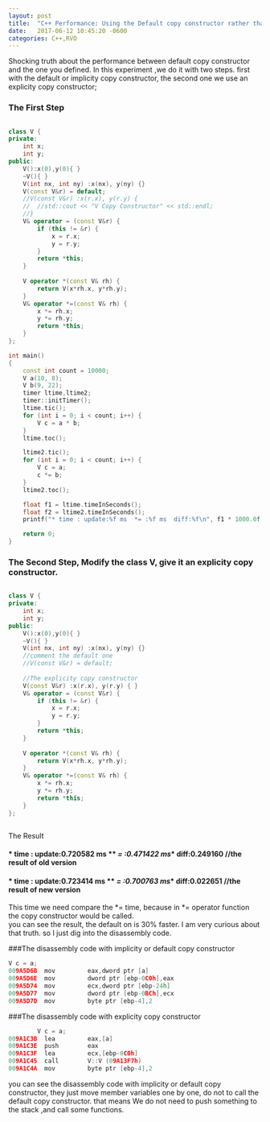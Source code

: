 ```yaml
---
layout: post
title:  "C++ Performance: Using the Default copy constructor rather than the explicity one"
date:   2017-06-12 10:45:20 -0600
categories: C++,RVO
---
```

Shocking truth about the performance between default copy constructor and the one you defined. 
In this experiment ,we do it with two steps. first with the default or implicity copy constructor,
the second one we use an explicity copy constructor;

### The First Step
```cpp

class V {
private:
	int x;
	int y;
public:
	V():x(0),y(0){ }
	~V(){ }
	V(int nx, int ny) :x(nx), y(ny) {}
	V(const V&r) = default;
	//V(const V&r) :x(r.x), y(r.y) { 
	//	//std::cout << "V Copy Constructor" << std::endl; 
	//}
	V& operator = (const V&r) {		
		if (this != &r) {
			x = r.x;
			y = r.y;
		}
		return *this;
	}	
	
	V operator *(const V& rh) {		
		return V(x*rh.x, y*rh.y);
	}
	V& operator *=(const V& rh) {	
		x *= rh.x;
		y *= rh.y;
		return *this;
	}
};

int main()
{
	const int count = 10000;
	V a(10, 8);
	V b(9, 22);
	timer ltime,ltime2;
	timer::initTimer();
	ltime.tic();
	for (int i = 0; i < count; i++) {
		V c = a * b;
	}
	ltime.toc();

	ltime2.tic();
	for (int i = 0; i < count; i++) {
		V c = a;
		c *= b;
	}
	ltime2.toc();

	float f1 = ltime.timeInSeconds();
	float f2 = ltime2.timeInSeconds();
	printf("* time : update:%f ms  *= :%f ms  diff:%f\n", f1 * 1000.0f, f2 * 1000.0f, (f1 - f2) *1000.0f);

    return 0;
}

```


### The Second Step, Modify the class V, give it an explicity copy constructor.
```cpp

class V {
private:
	int x;
	int y;
public:
	V():x(0),y(0){ }
	~V(){ }
	V(int nx, int ny) :x(nx), y(ny) {}
	//comment the default one 
	//V(const V&r) = default;
	
	//The explicity copy constructor
	V(const V&r) :x(r.x), y(r.y) { }
	V& operator = (const V&r) {		
		if (this != &r) {
			x = r.x;
			y = r.y;
		}
		return *this;
	}	
	
	V operator *(const V& rh) {		
		return V(x*rh.x, y*rh.y);
	}
	V& operator *=(const V& rh) {	
		x *= rh.x;
		y *= rh.y;
		return *this;
	}
};



```

The Result
#### * time : update:0.720582 ms  ** *= :0.471422 ms**  diff:0.249160 //the result of old version    
#### * time : update:0.723414 ms  ** *= :0.700763 ms** diff:0.022651 //the result of new version     
This time we need compare the *= time, because in *= operator function the copy constructor would be called.  
you can see the result, the default on is 30% faster. I am very curious about that truth. so I just dig into the disassembly code.   

###The disassembly code with implicity or default copy constructor
```cpp
V c = a;
009A5D6B  mov         eax,dword ptr [a]  
009A5D6E  mov         dword ptr [ebp-0C0h],eax  
009A5D74  mov         ecx,dword ptr [ebp-24h]  
009A5D77  mov         dword ptr [ebp-0BCh],ecx  
009A5D7D  mov         byte ptr [ebp-4],2  
```

###The disassembly code with explicity copy constructor 
```cpp
		V c = a;
009A1C3B  lea         eax,[a]  
009A1C3E  push        eax  
009A1C3F  lea         ecx,[ebp-0C0h]  
009A1C45  call        V::V (09A13F7h)  
009A1C4A  mov         byte ptr [ebp-4],2  
```

you can see the disassembly code with implicity or default copy constructor, they just move member variables one by one, do not to call the default copy constructor.
that means We do not need to push something to the stack ,and call some functions. 
